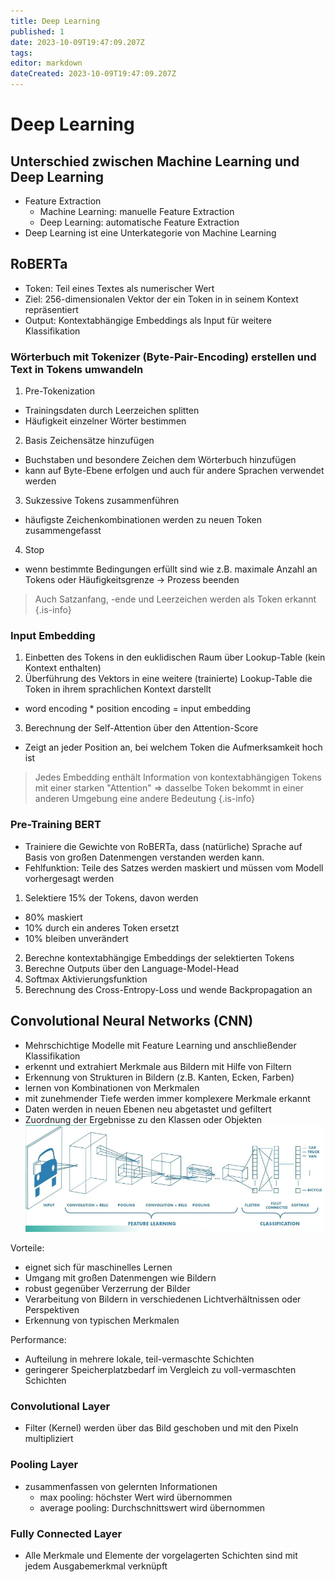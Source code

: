 ```yaml
---
title: Deep Learning
published: 1
date: 2023-10-09T19:47:09.207Z
tags: 
editor: markdown
dateCreated: 2023-10-09T19:47:09.207Z
---
```


# Deep Learning

## Unterschied zwischen Machine Learning und Deep Learning

- Feature Extraction
  - Machine Learning: manuelle Feature Extraction
  - Deep Learning: automatische Feature Extraction
- Deep Learning ist eine Unterkategorie von Machine Learning

## RoBERTa

- Token: Teil eines Textes als numerischer Wert
- Ziel: 256-dimensionalen Vektor der ein Token in in seinem Kontext repräsentiert
- Output: Kontextabhängige Embeddings als Input für weitere Klassifikation

### Wörterbuch mit Tokenizer (Byte-Pair-Encoding) erstellen und Text in Tokens umwandeln

1. Pre-Tokenization

- Trainingsdaten durch Leerzeichen splitten
- Häufigkeit einzelner Wörter bestimmen

2. Basis Zeichensätze hinzufügen

- Buchstaben und besondere Zeichen dem Wörterbuch hinzufügen
- kann auf Byte-Ebene erfolgen und auch für andere Sprachen verwendet werden

3. Sukzessive Tokens zusammenführen

- häufigste Zeichenkombinationen werden zu neuen Token zusammengefasst

4. Stop

- wenn bestimmte Bedingungen erfüllt sind wie z.B. maximale Anzahl an Tokens oder Häufigkeitsgrenze -> Prozess beenden

> Auch Satzanfang, -ende und Leerzeichen werden als Token erkannt
{.is-info}

### Input Embedding

1. Einbetten des Tokens in den euklidischen Raum über Lookup-Table (kein Kontext enthalten)
2. Überführung des Vektors in eine weitere (trainierte) Lookup-Table die Token in ihrem sprachlichen Kontext darstellt

- word encoding * position encoding = input embedding

3. Berechnung der Self-Attention über den Attention-Score

- Zeigt an jeder Position an, bei welchem Token die Aufmerksamkeit hoch ist

> Jedes Embedding enthält Information von kontextabhängigen Tokens mit einer starken "Attention" => dasselbe Token bekommt in einer anderen Umgebung eine andere Bedeutung
{.is-info}

### Pre-Training BERT

- Trainiere die Gewichte von RoBERTa, dass (natürliche) Sprache auf Basis von großen Datenmengen verstanden werden kann.
- Fehlfunktion: Teile des Satzes werden maskiert und müssen vom Modell vorhergesagt werden

1. Selektiere 15% der Tokens, davon werden

- 80% maskiert
- 10% durch ein anderes Token ersetzt
- 10% bleiben unverändert

<!-- TODO Nachfrage -->
2. Berechne kontextabhängige Embeddings der selektierten Tokens
3. Berechne Outputs über den Language-Model-Head
4. Softmax Aktivierungsfunktion
5. Berechnung des Cross-Entropy-Loss und wende Backpropagation an

## Convolutional Neural Networks (CNN)

- Mehrschichtige Modelle mit Feature Learning und anschließender Klassifikation
- erkennt und extrahiert Merkmale aus Bildern mit Hilfe von Filtern
- Erkennung von Strukturen in Bildern (z.B. Kanten, Ecken, Farben)
- lernen von Kombinationen von Merkmalen
- mit zunehmender Tiefe werden immer komplexere Merkmale erkannt
- Daten werden in neuen Ebenen neu abgetastet und gefiltert
- Zuordnung der Ergebnisse zu den Klassen oder Objekten
![CNN](CNN.png)

Vorteile:

- eignet sich für maschinelles Lernen
- Umgang mit großen Datenmengen wie Bildern
- robust gegenüber Verzerrung der Bilder
- Verarbeitung von Bildern in verschiedenen Lichtverhältnissen oder Perspektiven
- Erkennung von typischen Merkmalen

Performance:

- Aufteilung in mehrere lokale, teil-vermaschte Schichten
- geringerer Speicherplatzbedarf im Vergleich zu voll-vermaschten Schichten

### Convolutional Layer

- Filter (Kernel) werden über das Bild geschoben und mit den Pixeln multipliziert

### Pooling Layer

- zusammenfassen von gelernten Informationen
  - max pooling: höchster Wert wird übernommen
  - average pooling: Durchschnittswert wird übernommen

### Fully Connected Layer

- Alle Merkmale und Elemente der vorgelagerten Schichten sind mit jedem Ausgabemerkmal verknüpft
